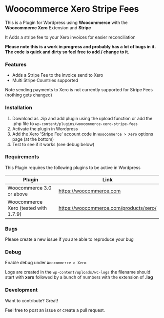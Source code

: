 # Woocommerce Xero Stripe Fees
This is a Plugin for Wordpress using **Woocommerce** with the **Woocommerce Xero** Extension and **Stripe**

It Adds a stripe fee to your Xero invoices for easier reconciliation 

**Please note this is a work in progress and probably has a lot of bugs in it. The code is quick and dirty so feel free to add / change to it.**
### Features

  - Adds a Stripe Fee to the invoice send to Xero
  - Multi Stripe Countries supported
  
  Note sending payments to Xero is not currently supported for Stripe Fees (nothing gets changed)

### Installation

1. Download as .zip and add plugin using the upload function or add the .php file to ```wp-content/plugins/woocommerce-xero-stripe-fees``` 
2. Activate the plugin in Wordpress
3. Add the Xero 'Stripe Fee' account code in ```Woocommerce > Xero``` options page (at the bottom)
4. Test to see if it works (see debug below)

### Requirements

This Plugin requires the following plugins to be active in Wordpress

| Plugin | Link |
| ------ | ------ |
| Woocommerce 3.0 or above | https://woocommerce.com |
| Woocommerce Xero (tested with 1.7.9) | https://woocommerce.com/products/xero/ |

### Bugs

Please create a new issue if you are able to reproduce your bug

### Debug

Enable debug under ```Woocommerce > Xero```

Logs are created in the ```wp-content/uploads/wc-logs``` the filename should start with **xero** followed by a bunch of numbers with the extension of **.log**

### Development

Want to contribute? Great!

Feel free to post an issue or create a pull request. 
